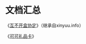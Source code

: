 # 文档汇总

《[互不开盒协定](/blackboard/xinyuu/about-privacy/)》（继承自xinyuu.info）



《[可可礼品卡](/blackboard/xinyuu/friend-card/)》
